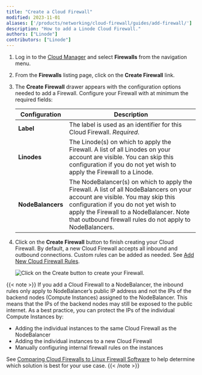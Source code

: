 ```yaml
---
title: "Create a Cloud Firewall"
modified: 2023-11-01
aliases: ['/products/networking/cloud-firewall/guides/add-firewall/']
description: "How to add a Linode Cloud Firewall."
authors: ["Linode"]
contributors: ["Linode"]
---
```


1. Log in to the [Cloud Manager](https://cloud.linode.com/) and select **Firewalls** from the navigation menu.

1. From the **Firewalls** listing page, click on the **Create Firewall** link.

1. The **Create Firewall** drawer appears with the configuration options needed to add a Firewall. Configure your Firewall with at minimum the required fields:

    | **Configuration** | **Description** |
    | --------------- | --------------- |
    | **Label** | The label is used as an identifier for this Cloud Firewall. *Required*. |
    | **Linodes**| The Linode(s) on which to apply the Firewall. A list of all Linodes on your account are visible. You can skip this configuration if you do not yet wish to apply the Firewall to a Linode. |
    | **NodeBalancers** | The NodeBalancer(s) on which to apply the Firewall. A list of all NodeBalancers on your account are visible. You may skip this configuration if you do not yet wish to apply the Firewall to a NodeBalancer. Note that outbound firewall rules do not apply to NodeBalancers. |


1. Click on the ****Create Firewall**** button to finish creating your Cloud Firewall. By default, a new Cloud Firewall accepts all inbound and outbound connections. Custom rules can be added as needed. See [Add New Cloud Firewall Rules](/docs/products/networking/cloud-firewall/guides/manage-firewall-rules/).

    ![Click on the Create button to create your Firewall.](create-firewall.jpg "Click on the Create button to create your Firewall.")

{{< note >}}
If you add a Cloud Firewall to a NodeBalancer, the inbound rules only apply to NodeBalancer’s public IP address and not the IPs of the backend nodes (Compute Instances) assigned to the NodeBalancer. This means that the IPs of the backend nodes may still be exposed to the public internet. As a best practice, you can protect the IPs of the individual Compute Instances by:
- Adding the individual instances to the same Cloud Firewall as the NodeBalancer
- Adding the individual instances to a new Cloud Firewall
- Manually configuring internal firewall rules on the instances

See [Comparing Cloud Firewalls to Linux Firewall Software](/docs/products/networking/cloud-firewall/guides/comparing-firewalls/) to help determine which solution is best for your use case.
{{< /note >}}
